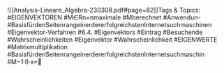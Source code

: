 
![[Analysis-Lineare_Algebra-230308.pdf#page=82]]Tags & Topics:
   #EIGENVEKTOREN
   #M∈Rn×nmaximale
   #Mberechnet
   #Anwendun-
   #BasisfürdenSeitenrangeinerdererfolgreichstenInternetsuchmaschinen
   #Eigenvektor-Verfahren
   #6.4.
   #Eigenvektors
   #Eintrag
   #Besuchende
   #Wahrscheinlichkeiten
   #Eigenvektor
   #Wahrscheinlichkeit
   #EIGENWERTE
   #Matrixmultiplikation
   #BasisfürdenSeitenrangeinerdererfolgreichstenInternetsuchmaschin
   #M−1·I)·x=
